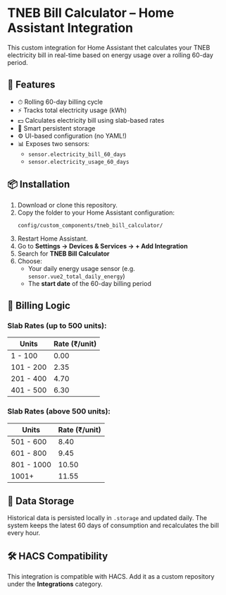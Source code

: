 # TNEB Bill Calculator – Home Assistant Integration

This custom integration for Home Assistant thet calculates your TNEB electricity bill in real-time based on energy usage over a rolling 60-day period.

## 🔧 Features

- ⏱ Rolling 60-day billing cycle  
- ⚡ Tracks total electricity usage (kWh)  
- 💵 Calculates electricity bill using slab-based rates  
- 🧠 Smart persistent storage  
- ⚙️ UI-based configuration (no YAML!)  
- 📊 Exposes two sensors:  
  - `sensor.electricity_bill_60_days`  
  - `sensor.electricity_usage_60_days`

## 📦 Installation

1. Download or clone this repository.  
2. Copy the folder to your Home Assistant configuration:  
   ```
   config/custom_components/tneb_bill_calculator/
   ```
3. Restart Home Assistant.  
4. Go to **Settings → Devices & Services → + Add Integration**  
5. Search for **TNEB Bill Calculator**  
6. Choose:  
   - Your daily energy usage sensor (e.g. `sensor.vue2_total_daily_energy`)  
   - The **start date** of the 60-day billing period  

## 🧮 Billing Logic

### Slab Rates (up to 500 units):

| Units        | Rate (₹/unit) |
|--------------|---------------|
| 1 - 100      | 0.00          |
| 101 - 200    | 2.35          |
| 201 - 400    | 4.70          |
| 401 - 500    | 6.30          |

### Slab Rates (above 500 units):

| Units        | Rate (₹/unit) |
|--------------|---------------|
| 501 - 600    | 8.40          |
| 601 - 800    | 9.45          |
| 801 - 1000   | 10.50         |
| 1001+        | 11.55         |

## 🧠 Data Storage

Historical data is persisted locally in `.storage` and updated daily. The system keeps the latest 60 days of consumption and recalculates the bill every hour.

## 🛠 HACS Compatibility

This integration is compatible with HACS. Add it as a custom repository under the **Integrations** category.

